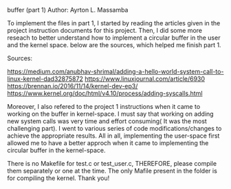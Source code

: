 buffer (part 1)
Author: Ayrton L. Massamba

To implement the files in part 1, I started by reading the articles given in the project
instruction documents for this project. Then, I did some more reseach to better understand how to implement
a circular buffer in the user and the kernel space. below are the sources, which helped
me finish part 1.

Sources:

https://medium.com/anubhav-shrimal/adding-a-hello-world-system-call-to-linux-kernel-dad32875872
https://www.linuxjournal.com/article/6930
https://brennan.io/2016/11/14/kernel-dev-ep3/
https://www.kernel.org/doc/html/v4.10/process/adding-syscalls.html

Moreover, I also refered to the project 1 instructions when it came to working
on the buffer in kernel-space. I must say that working on adding new system calls was very
time and effort consuming( It was the most challenging part). 
I went to various series of code modifications/changes to achieve the appropriate results.
All in all, implementing the user-space first allowed me to have a better approch when it came to implementing the circular buffer in the kernel-space.

There is no Makefile for test.c or test_user.c, THEREFORE, please compile them
separately or one at the time. The only Mafile present in the folder is for
compiling the kernel. Thank you!
